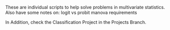 These are individual scripts to help solve problems in multivariate statistics.
Also have some notes on:
logit vs probit
manova requirements

In Addition, check the Classification Project in the Projects Branch.
